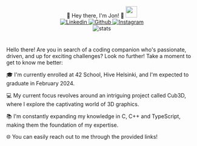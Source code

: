 <div align="center">
🌟 Hey there, I'm Jon! 🌟

<img src="https://media.giphy.com/media/hvRJCLFzcasrR4ia7z/giphy.gif" width="30px">
	<div id="badges">
		<a href="https://linkedin.com/in/jonni-le">
			<img alt="Linkedin" src="https://img.shields.io/badge/Linkedin-blue?style=for-the-badge&logo=linkedin&logoColor=white"/>
		</a>
		<a href="https://github.com/jontssu/">
			<img alt="Github" src="https://img.shields.io/badge/Github-black?style=for-the-badge&logo=github&logoColor=white"/>
		</a>
		<a href="https://www.instagram.com/jontssu/">
			<img alt="Instagram" src="https://img.shields.io/badge/Instagram-orange?style=for-the-badge&logo=instagram&logoColor=white"/>
		</a>
	</div>
	<img alt="stats" src="https://komarev.com/ghpvc/?username=jontssu&style=flat-square&color=blue"/>
	<h1>
</div>

Hello there! Are you in search of a coding companion who's passionate, driven, and up for exciting challenges? Look no further! Take a moment to get to know me better:

🎓 I'm currently enrolled at 42 School, Hive Helsinki, and I'm expected to graduate in February 2024.

💻 My current focus revolves around an intriguing project called Cub3D, where I explore the captivating world of 3D graphics.

📚 I'm constantly expanding my knowledge in C, C++ and TypeScript, making them the foundation of my expertise.

🌐 You can easily reach out to me through the provided links!
